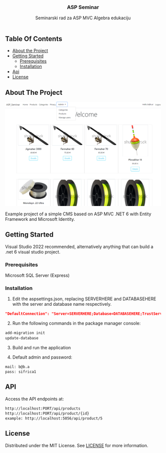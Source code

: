 <br/>
<p align="center">
  <h3 align="center">ASP Seminar</h3>

  <p align="center">
    Seminarski rad za ASP MVC Algebra edukaciju
    <br/>
    <br/>
  </p>
</p>



## Table Of Contents

* [About the Project](#about-the-project)
* [Getting Started](#getting-started)
  * [Prerequisites](#prerequisites)
  * [Installation](#installation)
* [Api](#api)
* [License](#license)

## About The Project

![Screen Shot](ss01.png)

Example project of a simple CMS based on ASP MVC .NET 6 with Entity Framework and Microsoft Identity.

## Getting Started

Visual Studio 2022 recommended, alternatively anything that can build a .net 6 visual studio project.

### Prerequisites

Microsoft SQL Server (Express)

### Installation

1. Edit the aspsettings.json, replacing SERVERHERE and DATABASEHERE with the server and database name respectively.

```json
"DefaultConnection": "Server=SERVERHERE;Database=DATABASEHERE;TrustServerCertificate=True;Integrated Security=True;"
```

2. Run the following commands in the package manager console:

```sh
add-migration init
update-database
```

3. Build and run the application

4. Default admin and password:
```
mail: b@b.a
pass: sifrica1
```

## API

Access the API endpoints at:

```
http://localhost:PORT/api/products
http://localhost:PORT/api/product/{id}
example: http://localhost:5056/api/product/5
```

## License

Distributed under the MIT License. See [LICENSE](https://github.com/zedor/ASPSeminar/blob/main/LICENSE.md) for more information.
